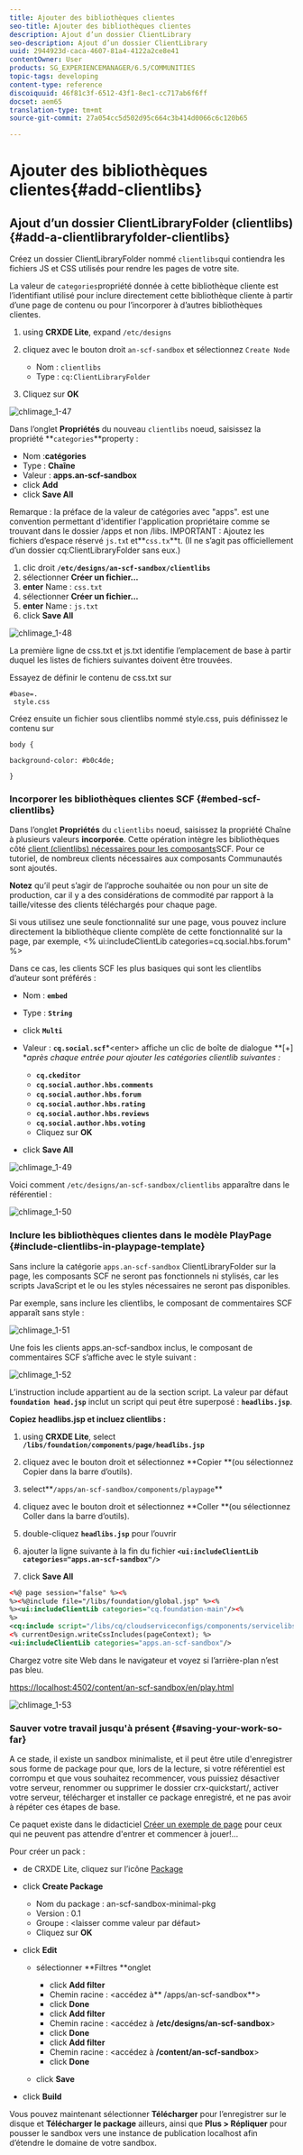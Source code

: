 ```yaml
---
title: Ajouter des bibliothèques clientes
seo-title: Ajouter des bibliothèques clientes
description: Ajout d’un dossier ClientLibrary
seo-description: Ajout d’un dossier ClientLibrary
uuid: 2944923d-caca-4607-81a4-4122a2ce8e41
contentOwner: User
products: SG_EXPERIENCEMANAGER/6.5/COMMUNITIES
topic-tags: developing
content-type: reference
discoiquuid: 46f81c3f-6512-43f1-8ec1-cc717ab6f6ff
docset: aem65
translation-type: tm+mt
source-git-commit: 27a054cc5d502d95c664c3b414d0066c6c120b65

---
```



# Ajouter des bibliothèques clientes{#add-clientlibs}

## Ajout d’un dossier ClientLibraryFolder (clientlibs) {#add-a-clientlibraryfolder-clientlibs}

Créez un dossier ClientLibraryFolder nommé `clientlibs`qui contiendra les fichiers JS et CSS utilisés pour rendre les pages de votre site.

La valeur de `categories`propriété donnée à cette bibliothèque cliente est l’identifiant utilisé pour inclure directement cette bibliothèque cliente à partir d’une page de contenu ou pour l’incorporer à d’autres bibliothèques clientes.

1. using **CRXDE Lite**, expand `/etc/designs`

1. cliquez avec le bouton droit `an-scf-sandbox` et sélectionnez `Create Node`

   * Nom : `clientlibs`
   * Type : `cq:ClientLibraryFolder`

1. Cliquez sur **OK**

![chlimage_1-47](assets/chlimage_1-47.png)

Dans l’onglet **Propriétés** du nouveau `clientlibs` noeud, saisissez la propriété **`categories`**property :

* Nom :**catégories**
* Type : **Chaîne**
* Valeur : **apps.an-scf-sandbox**
* click **Add**
* click **Save All**

Remarque : la préface de la valeur de catégories avec &quot;apps&quot;. est une convention permettant d&#39;identifier l&#39;application propriétaire comme se trouvant dans le dossier /apps et non /libs.  IMPORTANT : Ajoutez les fichiers d’espace réservé `js.tx`t et**`css.tx`**t. (Il ne s’agit pas officiellement d’un dossier cq:ClientLibraryFolder sans eux.)

1. clic droit **`/etc/designs/an-scf-sandbox/clientlibs`**
1. sélectionner **Créer un fichier...**
1. **enter** Name : `css.txt`
1. sélectionner **Créer un fichier...**
1. **enter** Name : `js.txt`
1. click **Save All**

![chlimage_1-48](assets/chlimage_1-48.png)

La première ligne de css.txt et js.txt identifie l’emplacement de base à partir duquel les listes de fichiers suivantes doivent être trouvées.

Essayez de définir le contenu de css.txt sur

```
#base=.
 style.css
```

Créez ensuite un fichier sous clientlibs nommé style.css, puis définissez le contenu sur

`body {`

`background-color: #b0c4de;`

`}`

### Incorporer les bibliothèques clientes SCF {#embed-scf-clientlibs}

Dans l’onglet **Propriétés** du `clientlibs` noeud, saisissez la propriété Chaîne à plusieurs valeurs **incorporée**. Cette opération intègre les bibliothèques côté [client (clientlibs) nécessaires pour les composants](/help/communities/client-customize.md#clientlibs-for-scf)SCF. Pour ce tutoriel, de nombreux clients nécessaires aux composants Communautés sont ajoutés.

**Notez** qu’il peut s’agir de l’approche souhaitée ou non pour un site de production, car il y a des considérations de commodité par rapport à la taille/vitesse des clients téléchargés pour chaque page.

Si vous utilisez une seule fonctionnalité sur une page, vous pouvez inclure directement la bibliothèque cliente complète de cette fonctionnalité sur la page, par exemple, &lt;% ui:includeClientLib categories=cq.social.hbs.forum&quot; %>

Dans ce cas, les clients SCF les plus basiques qui sont les clientlibs d’auteur sont préférés :

* Nom : **`embed`**
* Type : **`String`**
* click **`Multi`**
* Valeur : **`cq.social.scf`***&lt;enter> affiche un clic de boîte de dialogue **[+] **après chaque entrée pour ajouter les catégories clientlib suivantes :*

   * **`cq.ckeditor`**
   * **`cq.social.author.hbs.comments`**
   * **`cq.social.author.hbs.forum`**
   * **`cq.social.author.hbs.rating`**
   * **`cq.social.author.hbs.reviews`**
   * **`cq.social.author.hbs.voting`**
   * Cliquez sur **OK**

* click **Save All**

![chlimage_1-49](assets/chlimage_1-49.png)

Voici comment `/etc/designs/an-scf-sandbox/clientlibs` apparaître dans le référentiel :

![chlimage_1-50](assets/chlimage_1-50.png)

### Inclure les bibliothèques clientes dans le modèle PlayPage {#include-clientlibs-in-playpage-template}

Sans inclure la catégorie `apps.an-scf-sandbox` ClientLibraryFolder sur la page, les composants SCF ne seront pas fonctionnels ni stylisés, car les scripts JavaScript et le ou les styles nécessaires ne seront pas disponibles.

Par exemple, sans inclure les clientlibs, le composant de commentaires SCF apparaît sans style :

![chlimage_1-51](assets/chlimage_1-51.png)

Une fois les clients apps.an-scf-sandbox inclus, le composant de commentaires SCF s’affiche avec le style suivant :

![chlimage_1-52](assets/chlimage_1-52.png)

L’instruction include appartient au <head><meta http-equiv="Content-Type" content="text/html; charset=UTF-8"> de la section <html> script. La valeur par défaut **`foundation head.jsp`** inclut un script qui peut être superposé : **`headlibs.jsp`**.

**Copiez headlibs.jsp et incluez clientlibs :**

1. using **CRXDE Lite**, select **`/libs/foundation/components/page/headlibs.jsp`**

1. cliquez avec le bouton droit et sélectionnez **Copier **(ou sélectionnez Copier dans la barre d’outils).
1. select**`/apps/an-scf-sandbox/components/playpage`**
1. cliquez avec le bouton droit et sélectionnez **Coller **(ou sélectionnez Coller dans la barre d’outils).
1. double-cliquez **`headlibs.jsp`** pour l’ouvrir
1. ajouter la ligne suivante à la fin du fichier
   **`<ui:includeClientLib categories="apps.an-scf-sandbox"/>`**

1. click **Save All**

```xml
<%@ page session="false" %><%
%><%@include file="/libs/foundation/global.jsp" %><%
%><ui:includeClientLib categories="cq.foundation-main"/><%
%>
<cq:include script="/libs/cq/cloudserviceconfigs/components/servicelibs/servicelibs.jsp"/>
<% currentDesign.writeCssIncludes(pageContext); %>
<ui:includeClientLib categories="apps.an-scf-sandbox"/>
```

Chargez votre site Web dans le navigateur et voyez si l’arrière-plan n’est pas bleu.

[https://localhost:4502/content/an-scf-sandbox/en/play.html](https://localhost:4502/content/an-scf-sandbox/en/play.html)

![chlimage_1-53](assets/chlimage_1-53.png)

### Sauver votre travail jusqu&#39;à présent {#saving-your-work-so-far}

A ce stade, il existe un sandbox minimaliste, et il peut être utile d&#39;enregistrer sous forme de package pour que, lors de la lecture, si votre référentiel est corrompu et que vous souhaitez recommencer, vous puissiez désactiver votre serveur, renommer ou supprimer le dossier crx-quickstart/, activer votre serveur, télécharger et installer ce package enregistré, et ne pas avoir à répéter ces étapes de base.

Ce paquet existe dans le didacticiel [Créer un exemple de page](/help/communities/create-sample-page.md) pour ceux qui ne peuvent pas attendre d&#39;entrer et commencer à jouer!...

Pour créer un pack :

* de CRXDE Lite, cliquez sur l’icône [Package](https://localhost:4502/crx/packmgr/)
* click **Create Package**

   * Nom du package : an-scf-sandbox-minimal-pkg
   * Version : 0.1
   * Groupe : &lt;laisser comme valeur par défaut>
   * Cliquez sur **OK**

* click **Edit**

   * sélectionner **Filtres **onglet

      * click **Add filter**
      * Chemin racine : &lt;accédez à** /apps/an-scf-sandbox**>
      * click **Done**
      * click **Add filter**
      * Chemin racine : &lt;accédez à **/etc/designs/an-scf-sandbox**>
      * click **Done**
      * click **Add filter**
      * Chemin racine : &lt;accédez à **/content/an-scf-sandbox**>
      * click **Done**
   * click **Save**


* click **Build**

Vous pouvez maintenant sélectionner **Télécharger** pour l’enregistrer sur le disque et **Télécharger le package** ailleurs, ainsi que **Plus > Répliquer** pour pousser le sandbox vers une instance de publication localhost afin d’étendre le domaine de votre sandbox.